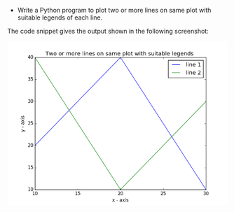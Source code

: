 * Write a Python program to plot two or more lines on same plot with suitable legends of each line.

The code snippet gives the output shown in the following screenshot:

<center><img src="plotHW9.png"/></center>